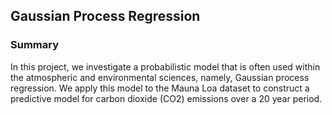 ## Gaussian Process Regression ##

### Summary ###

In this project, we investigate a probabilistic model that is often used within the atmospheric and environmental sciences, namely, Gaussian process regression. We apply this model to the Mauna Loa dataset to construct a predictive model for carbon dioxide (CO2) emissions over a 20 year period.
